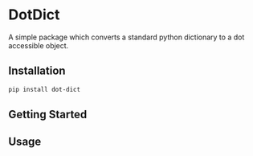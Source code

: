 # DotDict

A simple package which converts a standard python dictionary to a dot accessible object.

## Installation

``` bash
pip install dot-dict
```

## Getting Started



## Usage
